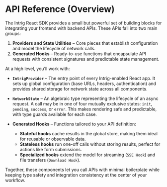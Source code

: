 # API Reference (Overview)

The Intrig React SDK provides a small but powerful set of building blocks for integrating your frontend with backend APIs. These APIs fall into two main groups:

1. **Providers and State Utilities** – Core pieces that establish configuration and model the lifecycle of network calls.
2. **Generated Hooks** – Ready-to-use functions that encapsulate API requests with consistent signatures and predictable state management.

At a high level, you’ll work with:

* **`IntrigProvider`** – The entry point of every Intrig-enabled React app. It sets up global configuration (base URLs, headers, authentication) and provides shared storage for network state across all components.

* **`NetworkState`** – An algebraic type representing the lifecycle of an async request. A call may be in one of four mutually exclusive states: `init`, `pending`, `success`, or `error`. This makes rendering safe and predictable, with type guards available for each case.

* **Generated Hooks** – Functions tailored to your API definition:

    * **Stateful hooks** cache results in the global store, making them ideal for reusable or observable data.
    * **Stateless hooks** run one-off calls without storing results, perfect for actions like form submissions.
    * **Specialized hooks** extend the model for streaming (`SSE Hook`) and file transfers (`Download Hook`).

Together, these components let you call APIs with minimal boilerplate while keeping type safety and integration consistency at the center of your workflow.
